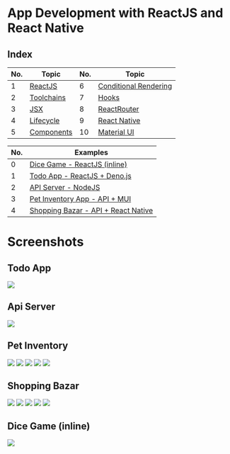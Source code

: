 # App Development with ReactJS and React Native

## Index

| No. | Topic                            | No. | Topic                                       |
| --- | -------------------------------- | --- | ------------------------------------------- |
| 1   | [ReactJS](./pages/react/1.md)    | 6   | [Conditional Rendering](./pages/react/6.md) |
| 2   | [Toolchains](./pages/react/2.md) | 7   | [Hooks](./pages/react/7.md)                 |
| 3   | [JSX](./pages/react/3.md)        | 8   | [ReactRouter](./pages/react/8.md)           |
| 4   | [Lifecycle](./pages/react/4.md)  | 9   | [React Native](./pages/react/9.md)          |
| 5   | [Components](./pages/react/5.md) | 10  | [Material UI](./pages/react/10.md)          |

| No. | Examples                                                          |
| --- | ----------------------------------------------------------------- |
| 0   | [Dice Game - ReactJS (inline)](./examples/dice-game.html)         |
| 1   | [Todo App - ReactJS + Deno.js](./examples/todo-app/)              |
| 2   | [API Server - NodeJS](./examples/api-server/)                     |
| 3   | [Pet Inventory App - API + MUI](./examples/pet-store/)            |
| 4   | [Shopping Bazar - API + React Native](./examples/shopping-bazar/) |

# Screenshots

## Todo App

![](images/preview-todo-app.webp)

## Api Server

![](images/preview-api-server.webp)

## Pet Inventory

![](images/pet-store/preview_home.webp)
![](images/pet-store/preview_add.webp)
![](images/pet-store/preview_edit.webp)
![](images/pet-store/preview_delete.webp)
![](images/pet-store/preview_search.webp)

## Shopping Bazar

![](images/shopping-bazar/preview_login.webp)
![](images/shopping-bazar/preview_home.webp)
![](images/shopping-bazar/preview_home_2.webp)
![](images/shopping-bazar/preview_details.webp)
![](images/shopping-bazar/preview_cart.webp)

## Dice Game (inline)

![](images/preview-dice-game.webp)
